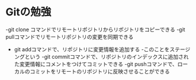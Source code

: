 # Gitの勉強
-git clone コマンドでリモートリポジトリからリポジトリをコピーできる
-git pullコマンドでリモートリポジトリの変更を同期できる
- git addコマンドで、リポジトリに変更情報を追加する
-このことをステージングという
-git commitコマンドで、リポジトリのインデックスに追加された変更情報にコメントをつけてコミットできる
-git pushコマンドで、ローカルのコミットをリモートのリポジトリに反映させることができる

